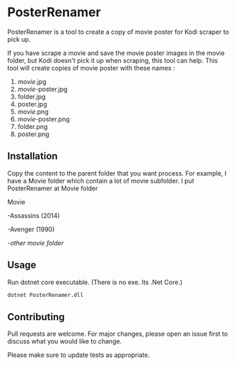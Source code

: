 ﻿# PosterRenamer

PosterRenamer is a tool to create a copy of movie poster for Kodi scraper to pick up.

If you have scrape a movie and save the movie poster images in the movie folder, but Kodi doesn't pick it up when scraping, this tool can help. This tool will create copies of movie poster with these names :

1. *movie*.jpg
1. *movie*-poster.jpg
1. folder.jpg
1. poster.jpg
1. *movie*.png
1. *movie*-poster.png
1. folder.png
1. poster.png

## Installation

Copy the content to the parent folder that you want process. For example, I have a Movie folder which contain a lot of movie subfolder. I put PosterRenamer at Movie folder

Movie

-Assassins (2014)

-Avenger (1990)

-*other movie folder*

## Usage

Run dotnet core executable. (There is no exe. Its .Net Core.)

```bash
dotnet PosterRenamer.dll
```

## Contributing
Pull requests are welcome. For major changes, please open an issue first to discuss what you would like to change.

Please make sure to update tests as appropriate.
